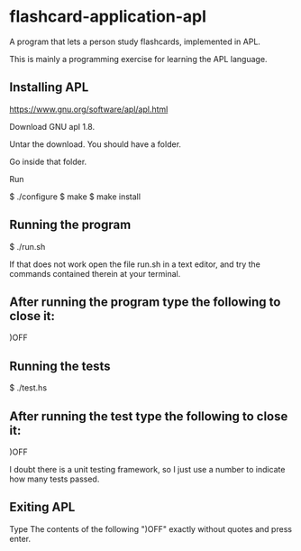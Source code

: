 # flashcard-application-apl
A program that lets a person study flashcards, implemented in APL.

This is mainly a programming exercise for learning the APL language.



## Installing APL

https://www.gnu.org/software/apl/apl.html

Download GNU apl 1.8.

Untar the download. You should have a folder.

Go inside that folder.

Run 

$ ./configure
$ make
$ make install

## Running the program
$ ./run.sh

If that does not work open the file run.sh in a text editor, and try the commands contained therein at your terminal.

## After running the program type the following to close it:
)OFF

## Running the tests
$ ./test.hs

## After running the test type the following to close it:
)OFF

I doubt there is a unit testing framework, so I just use a number to indicate how many tests passed.

## Exiting APL
Type The contents of the following 
")OFF" exactly without quotes and press enter.
